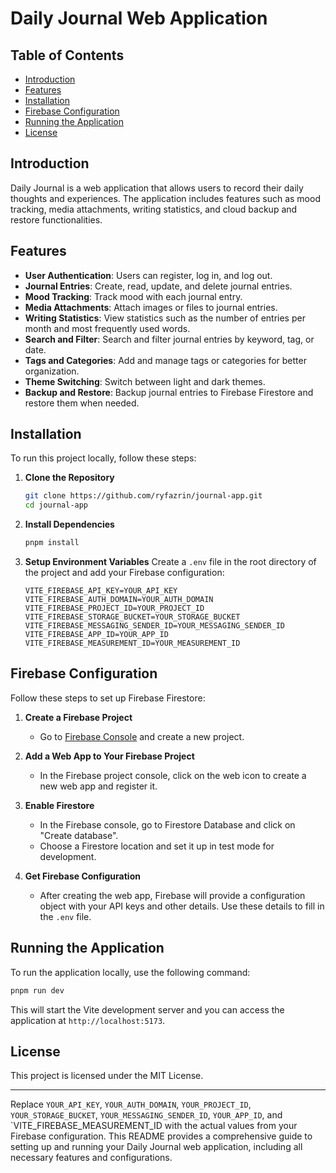 # Daily Journal Web Application

## Table of Contents
- [Introduction](#introduction)
- [Features](#features)
- [Installation](#installation)
- [Firebase Configuration](#firebase-configuration)
- [Running the Application](#running-the-application)
- [License](#license)

## Introduction
Daily Journal is a web application that allows users to record their daily thoughts and experiences. The application includes features such as mood tracking, media attachments, writing statistics, and cloud backup and restore functionalities.

## Features
- **User Authentication**: Users can register, log in, and log out.
- **Journal Entries**: Create, read, update, and delete journal entries.
- **Mood Tracking**: Track mood with each journal entry.
- **Media Attachments**: Attach images or files to journal entries.
- **Writing Statistics**: View statistics such as the number of entries per month and most frequently used words.
- **Search and Filter**: Search and filter journal entries by keyword, tag, or date.
- **Tags and Categories**: Add and manage tags or categories for better organization.
- **Theme Switching**: Switch between light and dark themes.
- **Backup and Restore**: Backup journal entries to Firebase Firestore and restore them when needed.

## Installation
To run this project locally, follow these steps:

1. **Clone the Repository**
   ```sh
   git clone https://github.com/ryfazrin/journal-app.git
   cd journal-app
   ```

2. **Install Dependencies**
   ```sh
   pnpm install
   ```

3. **Setup Environment Variables**
   Create a `.env` file in the root directory of the project and add your Firebase configuration:

   ```env
   VITE_FIREBASE_API_KEY=YOUR_API_KEY
   VITE_FIREBASE_AUTH_DOMAIN=YOUR_AUTH_DOMAIN
   VITE_FIREBASE_PROJECT_ID=YOUR_PROJECT_ID
   VITE_FIREBASE_STORAGE_BUCKET=YOUR_STORAGE_BUCKET
   VITE_FIREBASE_MESSAGING_SENDER_ID=YOUR_MESSAGING_SENDER_ID
   VITE_FIREBASE_APP_ID=YOUR_APP_ID
   VITE_FIREBASE_MEASUREMENT_ID=YOUR_MEASUREMENT_ID
   ```

## Firebase Configuration
Follow these steps to set up Firebase Firestore:

1. **Create a Firebase Project**
   - Go to [Firebase Console](https://console.firebase.google.com/) and create a new project.

2. **Add a Web App to Your Firebase Project**
   - In the Firebase project console, click on the web icon to create a new web app and register it.

3. **Enable Firestore**
   - In the Firebase console, go to Firestore Database and click on "Create database".
   - Choose a Firestore location and set it up in test mode for development.

4. **Get Firebase Configuration**
   - After creating the web app, Firebase will provide a configuration object with your API keys and other details. Use these details to fill in the `.env` file.

## Running the Application
To run the application locally, use the following command:

```sh
pnpm run dev
```

This will start the Vite development server and you can access the application at `http://localhost:5173`.

## License
This project is licensed under the MIT License.

---

Replace `YOUR_API_KEY`, `YOUR_AUTH_DOMAIN`, `YOUR_PROJECT_ID`, `YOUR_STORAGE_BUCKET`, `YOUR_MESSAGING_SENDER_ID`, `YOUR_APP_ID`, and `VITE_FIREBASE_MEASUREMENT_ID with the actual values from your Firebase configuration. This README provides a comprehensive guide to setting up and running your Daily Journal web application, including all necessary features and configurations.